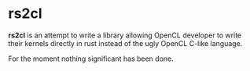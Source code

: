 rs2cl
=====
**rs2cl** is an attempt to write a library allowing OpenCL developer to write their kernels
directly in rust instead of the ugly OpenCL C-like language.

For the moment nothing significant has been done.
